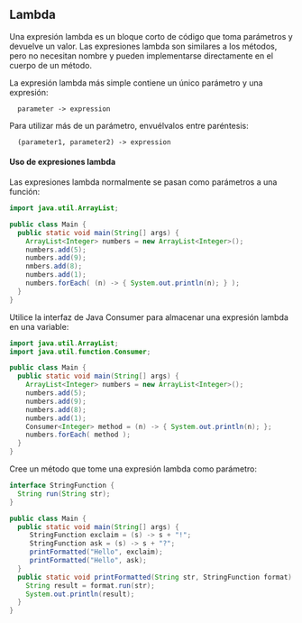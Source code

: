 ## Lambda
Una expresión lambda es un bloque corto de código que toma parámetros y devuelve un valor. Las expresiones lambda son similares a los métodos, pero no necesitan nombre y pueden implementarse directamente en el cuerpo de un método.

La expresión lambda más simple contiene un único parámetro y una expresión:

```ssh
  parameter -> expression
```

Para utilizar más de un parámetro, envuélvalos entre paréntesis:

```ssh
  (parameter1, parameter2) -> expression
```

#### Uso de expresiones lambda

Las expresiones lambda normalmente se pasan como parámetros a una función:

```java
import java.util.ArrayList;

public class Main {
  public static void main(String[] args) {
    ArrayList<Integer> numbers = new ArrayList<Integer>();
    numbers.add(5);
    numbers.add(9);
    nmbers.add(8);
    numbers.add(1);
    numbers.forEach( (n) -> { System.out.println(n); } );
  }
}
```

Utilice la interfaz de Java Consumer para almacenar una expresión lambda en una variable:

```java
import java.util.ArrayList;
import java.util.function.Consumer;

public class Main {
  public static void main(String[] args) {
    ArrayList<Integer> numbers = new ArrayList<Integer>();
    numbers.add(5);
    numbers.add(9);
    numbers.add(8);
    numbers.add(1);
    Consumer<Integer> method = (n) -> { System.out.println(n); };
    numbers.forEach( method );
  }
}
```

Cree un método que tome una expresión lambda como parámetro:
```java
interface StringFunction {
  String run(String str);
}

public class Main {
  public static void main(String[] args) {
     StringFunction exclaim = (s) -> s + "!";
     StringFunction ask = (s) -> s + "?";
     printFormatted("Hello", exclaim);
     printFormatted("Hello", ask);
  }
  public static void printFormatted(String str, StringFunction format) {
    String result = format.run(str);
    System.out.println(result);
  }
}
```